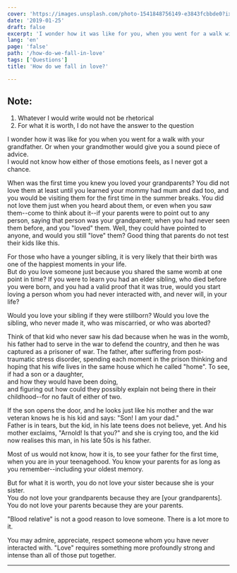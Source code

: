 ```yaml
---
cover: 'https://images.unsplash.com/photo-1541848756149-e3843fcbbde0?ixlib=rb-1.2.1&q=80&fm=jpg&crop=entropy&cs=tinysrgb&w=1080&fit=max&ixid=eyJhcHBfaWQiOjExNzczfQ'
date: '2019-01-25'
draft: false
excerpt: 'I wonder how it was like for you, when you went for a walk with your grandfather.  Or when your grandmother would give you a sound piece of advice.'
lang: 'en'
page: 'false'
path: '/how-do-we-fall-in-love'
tags: ['Questions']
title: 'How do we fall in love?'

---
```


## Note:
1. Whatever I would write would not be rhetorical
2. For what it is worth, I do not have the answer to the question

I wonder how it was like for you when you went for a walk with your grandfather.  Or when your grandmother would give you a sound piece of advice.  
I would not know how either of those emotions feels, as I never got a chance.

When was the first time you knew you loved your grandparents?  You did not love them at least until you learned your mommy had mum and dad too, and you would be visiting them for the first time in the summer breaks.  You did not love them just when you heard about them, or even when you saw them--come to think about it--if your parents were to point out to any person, saying that person was your grandparent; when you had never seen them before, and you "loved" them.  Well, they could have pointed to anyone, and would you still "love" them?  Good thing that parents do not test their kids like this.

For those who have a younger sibling, it is very likely that their birth was one of the happiest moments in your life.  
But do you love someone just because you shared the same womb at one point in time?  If you were to learn you had an elder sibling, who died before you were born, and you had a valid proof that it was true, would you start loving a person whom you had never interacted with, and never will, in your life?

Would you love your sibling if they were stillborn?  Would you love the sibling, who never made it, who was miscarried, or who was aborted?

Think of that kid who never saw his dad because when he was in the womb, his father had to serve in the war to defend the country, and then he was captured as a prisoner of war.  The father, after suffering from post-traumatic stress disorder, spending each moment in the prison thinking and hoping that his wife lives in the same house which he called "home".  To see, if had a son or a daughter,  
and how they would have been doing,  
and figuring out how could they possibly explain not being there in their childhood--for no fault of either of two.

If the son opens the door, and he looks just like his mother and the war veteran knows he is his kid and says: "Son!  I am your dad."  
Father is in tears, but the kid, in his late teens does not believe, yet.  And his mother exclaims, "Arnold!  Is that you?" and she is crying too, and the kid now realises this man, in his late 50s is his father.

Most of us would not know, how it is, to see your father for the first time, when you are in your teenagehood.  You know your parents for as long as you remember--including your oldest memory.

But for what it is worth, you do not love your sister because she is your sister.  
You do not love your grandparents because they are [your grandparents].  
You do not love your parents because they are your parents.

"Blood relative" is not a good reason to love someone.  There is a lot more to it.

You may admire, appreciate, respect someone whom you have never interacted with.  "Love" requires something more profoundly strong and intense than all of those put together.

----